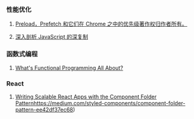 ### 性能优化

1. [Preload，Prefetch 和它们在 Chrome 之中的优先级著作权归作者所有。](http://www.w3cplus.com/performance/reloading/preload-prefetch-and-priorities-in-chrome.html?utm_source=tuicool&utm_medium=referral)

2. [深入剖析 JavaScript 的深复制](http://jerryzou.com/posts/dive-into-deep-clone-in-javascript/)

### 函数式编程

1. [What's Functional Programming All About?](http://www.lihaoyi.com/post/WhatsFunctionalProgrammingAllAbout.html)


### React

1. [Writing Scalable React Apps with the Component Folder Pattern](https://medium.com/styled-components/component-folder-pattern-ee42df37ec68)https://medium.com/styled-components/component-folder-pattern-ee42df37ec68)
